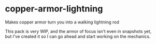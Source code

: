 # copper-armor-lightning

Makes copper armor turn you into a walking lightning rod

This pack is very WIP, and the armor of focus isn't even in snapshots yet, but I've created it so I can go ahead and start working on the mechanics.